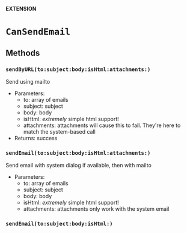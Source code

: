 **EXTENSION**

# `CanSendEmail`

## Methods
### `sendByURL(to:subject:body:isHtml:attachments:)`

Send using mailto
- Parameters:
  - to: array of emails
  - subject: subject
  - body: body
  - isHtml: _extremely_ simple html support!
  - attachments: attachments will cause this to fail. They're here to match the system-based call
- Returns: success

### `sendEmail(to:subject:body:isHtml:attachments:)`

Send email with system dialog if available, then with mailto
- Parameters:
  - to: array of emails
  - subject: subject
  - body: body
  - isHtml: _extremely_ simple html support!
  - attachments: attachments only work with the system email

### `sendEmail(to:subject:body:isHtml:)`
